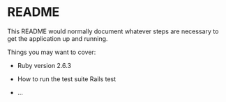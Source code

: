 # README

This README would normally document whatever steps are necessary to get the
application up and running.

Things you may want to cover:

* Ruby version
2.6.3

* How to run the test suite
Rails test
* ...
